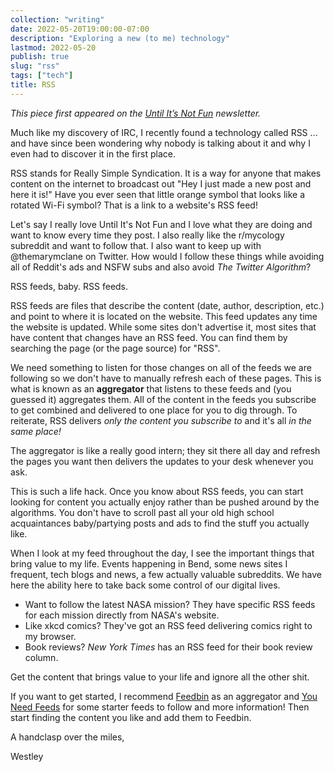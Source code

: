```yaml
---
collection: "writing"
date: 2022-05-20T19:00:00-07:00
description: "Exploring a new (to me) technology"
lastmod: 2022-05-20
publish: true
slug: "rss"
tags: ["tech"]
title: RSS
---
```


_This piece first appeared on the [Until It’s Not Fun](https://untilitsnotfun.com/posts/2022-05-20/) newsletter._

Much like my discovery of IRC, I recently found a technology called RSS … and have since been wondering why nobody is talking about it and why I even had to discover it in the first place.

RSS stands for Really Simple Syndication. It is a way for anyone that makes content on the internet to broadcast out "Hey I just made a new post and here it is!" Have you ever seen that little orange symbol that looks like a rotated Wi-Fi symbol? That is a link to a website's RSS feed!

Let's say I really love Until It's Not Fun and I love what they are doing and want to know every time they post. I also really like the r/mycology subreddit and want to follow that. I also want to keep up with @themarymclane on Twitter. How would I follow these things while avoiding all of Reddit's ads and NSFW subs and also avoid _The Twitter Algorithm_?

RSS feeds, baby. RSS feeds.

RSS feeds are files that describe the content (date, author, description, etc.) and point to where it is located on the website. This feed updates any time the website is updated. While some sites don't advertise it, most sites that have content that changes have an RSS feed. You can find them by searching the page (or the page source) for "RSS".

We need something to listen for those changes on all of the feeds we are following so we don't have to manually refresh each of these pages. This is what is known as an **aggregator** that listens to these feeds and (you guessed it) aggregates them. All of the content in the feeds you subscribe to get combined and delivered to one place for you to dig through. To reiterate, RSS delivers _only the content you subscribe to_ and it's all _in the same place!_

The aggregator is like a really good intern; they sit there all day and refresh the pages you want then delivers the updates to your desk whenever you ask.

This is such a life hack. Once you know about RSS feeds, you can start looking for content you actually enjoy rather than be pushed around by the algorithms. You don't have to scroll past all your old high school acquaintances baby/partying posts and ads to find the stuff you actually like.

When I look at my feed throughout the day, I see the important things that bring value to my life. Events happening in Bend, some news sites I frequent, tech blogs and news, a few actually valuable subreddits. We have here the ability here to take back some control of our digital lives.

- Want to follow the latest NASA mission? They have specific RSS feeds for each mission directly from NASA's website.
- Like xkcd comics? They've got an RSS feed delivering comics right to my browser.
- Book reviews? _New York Times_ has an RSS feed for their book review column.

Get the content that brings value to your life and ignore all the other shit.

If you want to get started, I recommend [Feedbin](https://feedbin.com/) as an aggregator and [You Need Feeds](https://www.youneedfeeds.com/) for some starter feeds to follow and more information! Then start finding the content you like and add them to Feedbin.

A handclasp over the miles,

Westley
